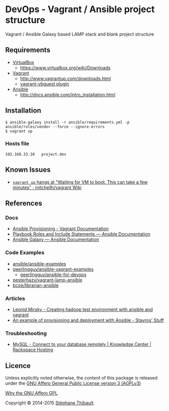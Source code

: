 DevOps - Vagrant / Ansible project structure
=============================================

Vagrant / Ansible Galaxy based LAMP stack and blank project structure


Requirements
---------------

- [VirtualBox](https://www.virtualbox.org/)
    - <https://www.virtualbox.org/wiki/Downloads>
- [Vagrant](http://www.vagrantup.com/)
    - <http://www.vagrantup.com/downloads.html>
    - [vagrant-vbguest plugin](https://github.com/dotless-de/vagrant-vbguest)
- [Ansible](http://www.ansible.com/)
    - <http://docs.ansible.com/intro_installation.html>


Installation
----------------
    
    $ ansible-galaxy install -r ansible/requirements.yml -p ansible/roles/vendor --force --ignore-errors
    $ vagrant up

### Hosts file

    192.168.33.10   project.dev


Known Issues
---------------

- [`vagrant up` hangs at "Waiting for VM to boot. This can take a few minutes" · mitchellh/vagrant Wiki](https://github.com/mitchellh/vagrant/wiki/%60vagrant-up%60-hangs-at-%22Waiting-for-VM-to-boot.-This-can-take-a-few-minutes%22)


References
-------------

### Docs

- [Ansible Provisioning - Vagrant Documentation](https://docs.vagrantup.com/v2/provisioning/ansible.html)
- [Playbook Roles and Include Statements — Ansible Documentation](http://docs.ansible.com/playbooks_roles.html)
- [Ansible Galaxy — Ansible Documentation](http://docs.ansible.com/galaxy.html)

### Code Examples

- [ansible/ansible-examples](https://github.com/ansible/ansible-examples)
- [geerlingguy/ansible-vagrant-examples](https://github.com/geerlingguy/ansible-vagrant-examples)
    - [geerlingguy/ansible-for-devops](https://github.com/geerlingguy/ansible-for-devops)
- [pesterhazy/vagrant-lamp-ansible](https://github.com/pesterhazy/vagrant-lamp-ansible/)
- [bcoe/librarian-ansible](https://github.com/bcoe/librarian-ansible)

### Articles

- [Leonid Mirsky - Creating hadoop test environment with ansible and vagrant](http://leonidmirsky.com/ansible/hadoop/devops/2013/11/19/creating-hadoop-test-environment-with-ansible-and-vagrant.html)
- [An example of provisioning and deployment with Ansible - Stavros' Stuff](http://www.stavros.io/posts/example-provisioning-and-deployment-ansible/)

### Troubleshooting

- [MySQL - Connect to your database remotely | Knowledge Center | Rackspace Hosting](https://www.rackspace.com/knowledge_center/article/mysql-connect-to-your-database-remotely)


Licence
---------

Unless explicitly noted otherwise, the content of this package is released under the [GNU Affero General Public License version 3 (AGPLv3)](http://www.gnu.org/licenses/agpl.html)

[Why the GNU Affero GPL](http://www.gnu.org/licenses/why-affero-gpl.html)

Copyright © 2014-2015 [Stéphane Thibault](http://www.cavalierblanc.com/).
